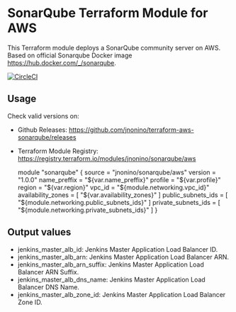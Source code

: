 # SonarQube Terraform Module for AWS #

This Terraform module deploys a SonarQube community server on AWS. Based on official Sonarqube Docker image <https://hub.docker.com/_/sonarqube>.

[![CircleCI](https://circleci.com/gh/jnonino/terraform-aws-sonarqube/tree/master.svg?style=svg)](https://circleci.com/gh/jnonino/terraform-aws-sonarqube/tree/master)

## Usage
 
Check valid versions on:
* Github Releases: <https://github.com/jnonino/terraform-aws-sonarqube/releases>
* Terraform Module Registry: <https://registry.terraform.io/modules/jnonino/sonarqube/aws>

    module "sonarqube" {
        source              = "jnonino/sonarqube/aws"
        version             = "1.0.0"
        name_preffix        = "${var.name_preffix}"
        profile             = "${var.profile}"
        region              = "${var.region}"
        vpc_id              = "${module.networking.vpc_id}"
        availability_zones  = [ "${var.availability_zones}" ]
        public_subnets_ids  = [ "${module.networking.public_subnets_ids}" ]
        private_subnets_ids = [ "${module.networking.private_subnets_ids}" ]
    }

## Output values

* jenkins_master_alb_id: Jenkins Master Application Load Balancer ID.
* jenkins_master_alb_arn: Jenkins Master Application Load Balancer ARN.
* jenkins_master_alb_arn_suffix: Jenkins Master Application Load Balancer ARN Suffix.
* jenkins_master_alb_dns_name: Jenkins Master Application Load Balancer DNS Name.
* jenkins_master_alb_zone_id: Jenkins Master Application Load Balancer Zone ID.
